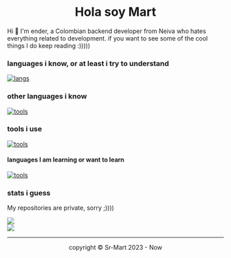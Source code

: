 
<center>
    <h1 align="center">Hola soy Mart</h1>
</center>

Hi :wave: I'm ender, a Colombian backend developer from Neiva who hates everything related to development. if you want to see some of the cool things I do keep reading :)))))

### languages i know, or at least i try to understand

[![langs](https://skillicons.dev/icons?i=js,java,php)](https://github.com/Sr-Mart)

### other languages i know

[![tools](https://skillicons.dev/icons?i=html,css)](https://github.com/Sr-Mart)

### tools i use
[![tools](https://skillicons.dev/icons?i=git,nodejs,vscode,spring,postman,figma,discord)](https://github.com/Sr-Mart)

#### languages I am learning or want to learn

[![tools](https://skillicons.dev/icons?i=ts,react,vue,angular,laravel,py,django)](https://github.com/Sr-Mart)

### stats i guess

My repositories are private, sorry ;))))

<div id="images">
  <a href="https://github.com/Sr-Mart">
    <img src="https://github-readme-stats.vercel.app/api/top-langs/?username=Sr-Mart&langs_count=10&include_all_commits=true&show_icons=truecount_private=true&layout=compact&theme=dark&hide_border=true&bg_color=1a1c1f&border_radius=10&custom_title=top%20langs">
  </a>
</div>

<div id="images">
  <a href="https://github.com/Sr-Mart">
  <img src="https://github-readme-stats.vercel.app/api?username=Sr-Mart&count_private=true&include_all_commits=true&show_icons=truecount_private=true&layout=compact&theme=algolia&hide_border=true&bg_color=1a1c1f&border_radius=10&custom_title=stats%20stuff">
    </a>
</div>

</details>

---

<center>
    <p align="center">copyright © Sr-Mart 2023 - Now</p>
</center>
